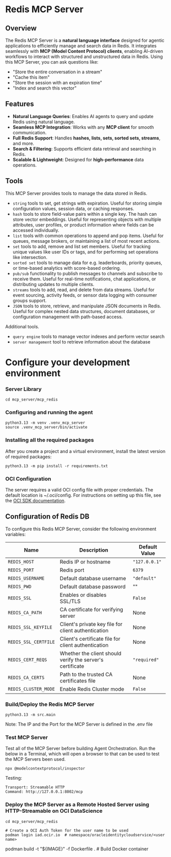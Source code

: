 
# Redis MCP Server

## Overview
The Redis MCP Server is a **natural language interface** designed for agentic applications to efficiently manage and search data in Redis. It integrates seamlessly with **MCP (Model Content Protocol) clients**, enabling AI-driven workflows to interact with structured and unstructured data in Redis. Using this MCP Server, you can ask questions like:

- "Store the entire conversation in a stream"
- "Cache this item"
- "Store the session with an expiration time"
- "Index and search this vector"

## Features
- **Natural Language Queries**: Enables AI agents to query and update Redis using natural language.
- **Seamless MCP Integration**: Works with any **MCP client** for smooth communication.
- **Full Redis Support**: Handles **hashes, lists, sets, sorted sets, streams**, and more.
- **Search & Filtering**: Supports efficient data retrieval and searching in Redis.
- **Scalable & Lightweight**: Designed for **high-performance** data operations.

## Tools

This MCP Server provides tools to manage the data stored in Redis.

- `string` tools to set, get strings with expiration. Useful for storing simple configuration values, session data, or caching responses.
- `hash` tools to store field-value pairs within a single key. The hash can store vector embeddings. Useful for representing objects with multiple attributes, user profiles, or product information where fields can be accessed individually.
- `list` tools with common operations to append and pop items. Useful for queues, message brokers, or maintaining a list of most recent actions.
- `set` tools to add, remove and list set members. Useful for tracking unique values like user IDs or tags, and for performing set operations like intersection.
- `sorted set` tools to manage data for e.g. leaderboards, priority queues, or time-based analytics with score-based ordering.
- `pub/sub` functionality to publish messages to channels and subscribe to receive them. Useful for real-time notifications, chat applications, or distributing updates to multiple clients.
- `streams` tools to add, read, and delete from data streams. Useful for event sourcing, activity feeds, or sensor data logging with consumer groups support.
- `JSON` tools to store, retrieve, and manipulate JSON documents in Redis. Useful for complex nested data structures, document databases, or configuration management with path-based access.

Additional tools.

- `query engine` tools to manage vector indexes and perform vector search
- `server management` tool to retrieve information about the database

# Configure your development environment

### Server Library
    cd mcp_server/mcp_redis

### Configuring and running the agent
    python3.13 -m venv .venv_mcp_server
    source .venv_mcp_server/bin/activate

### Installing all the required packages

After you create a project and a virtual environment, install the latest version of required packages:
    
    python3.13 -m pip install -r requirements.txt

### OCI Configuration

The server requires a valid OCI config file with proper credentials. 
The default location is ~/.oci/config. For instructions on setting up this file, 
see the [OCI SDK documentation](https://docs.oracle.com/en-us/iaas/Content/API/Concepts/sdkconfig.htm).

## Configuration of Redis DB

To configure this Redis MCP Server, consider the following environment variables:

| Name                    | Description                                               | Default Value |
|-------------------------|-----------------------------------------------------------|---------------|
| `REDIS_HOST`            | Redis IP or hostname                                      | `"127.0.0.1"` |
| `REDIS_PORT`            | Redis port                                                | `6379`        |
| `REDIS_USERNAME`        | Default database username                                 | `"default"`   |
| `REDIS_PWD`             | Default database password                                 | ""            |
| `REDIS_SSL`             | Enables or disables SSL/TLS                               | `False`       |
| `REDIS_CA_PATH`         | CA certificate for verifying server                       | None          |
| `REDIS_SSL_KEYFILE`     | Client's private key file for client authentication       | None          |
| `REDIS_SSL_CERTFILE`    | Client's certificate file for client authentication       | None          |
| `REDIS_CERT_REQS`       | Whether the client should verify the server's certificate | `"required"`  |
| `REDIS_CA_CERTS`        | Path to the trusted CA certificates file                  | None          |
| `REDIS_CLUSTER_MODE`    | Enable Redis Cluster mode                                 | `False`       |

### Build/Deploy the Redis MCP Server

    python3.13 -m src.main

Note: The IP and the Port for the MCP Server is defined in the .env file 

### Test MCP Server 
Test all of the MCP Server before building Agent Orchestration. Run the below in a Terminal, which will open a browser to that can be used to test the MCP Servers been used.

	npx @modelcontextprotocol/inspector

  Testing:

    Transport: Streamable HTTP
	Command: http://127.0.0.1:8002/mcp


### Deploy the MCP Server as a Remote Hosted Server using HTTP-Streamable on OCI DataScience

    cd mcp_server/mcp_redis

    # Create a OCI Auth Token for the user name to be used
    podman login iad.ocir.io  # namespace/oracleidentitycloudservice/<user name>

podman build -t "${IMAGE}" -f Dockerfile .   # Build Docker container


